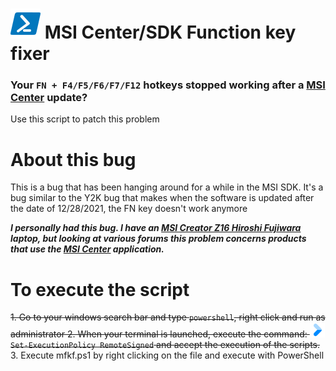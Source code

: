 # ![pwsh](/icon/powershell.png) MSI Center/SDK Function key fixer
### Your `FN + F4/F5/F6/F7/F12` hotkeys stopped working after a [MSI Center](https://www.microsoft.com/store/productId/9NQ4LGT81KGC) update?
Use this script to patch this problem

# About this bug
This is a bug that has been hanging around for a while in the MSI SDK. It's a bug similar to the Y2K bug that makes when the software is updated after the date of 12/28/2021, the FN key doesn't work anymore

**_I personally had this bug. I have an [MSI Creator Z16 Hiroshi Fujiwara](https://fr.msi.com/Content-Creation/Creator-Z16-Hiroshi-Fujiwara-A11UX/Overview) laptop, but looking at various forums this problem concerns products that use the [MSI Center](https://www.microsoft.com/store/productId/9NQ4LGT81KGC) application._**

# To execute the script
~~1. Go to your windows search bar and type `powershell`, right click and run as administrator
2. When your terminal is launched, execute the command: [![chevron](/icon/chevron.png)](https://learn.microsoft.com/en-us/powershell/module/microsoft.powershell.core/about/about_execution_policies?view=powershell-7.3)`Set-ExecutionPolicy RemoteSigned` and accept the execution of the scripts.~~
3. Execute mfkf.ps1 by right clicking on the file and execute with PowerShell
